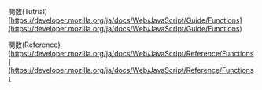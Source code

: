関数(Tutrial)
[https://developer.mozilla.org/ja/docs/Web/JavaScript/Guide/Functions](https://developer.mozilla.org/ja/docs/Web/JavaScript/Guide/Functions)  

関数(Reference)  
[https://developer.mozilla.org/ja/docs/Web/JavaScript/Reference/Functions](https://developer.mozilla.org/ja/docs/Web/JavaScript/Reference/Functions)  
